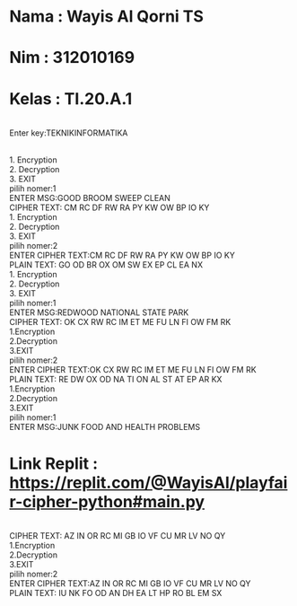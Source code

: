 # Nama  : Wayis Al Qorni TS
# Nim   : 312010169
# Kelas : TI.20.A.1

 <br>Enter key:TEKNIKINFORMATIKA

 <br>1. Encryption 
 <br>2. Decryption 
 <br>3. EXIT 
<br>pilih nomer:1
<br>ENTER MSG:GOOD BROOM SWEEP CLEAN
<br>CIPHER TEXT: CM RC DF RW RA PY KW OW BP IO KY
 <br>1. Encryption 
 <br>2. Decryption 
 <br>3. EXIT 
<br>pilih nomer:2
<br>ENTER CIPHER TEXT:CM RC DF RW RA PY KW OW BP IO KY
<br>PLAIN TEXT: GO OD BR OX OM SW EX EP CL EA NX 
 <br>1. Encryption 
 <br>2. Decryption 
 <br>3. EXIT 
 <br>pilih nomer:1
<br>ENTER MSG:REDWOOD NATIONAL STATE PARK
<br>CIPHER TEXT: OK CX RW RC IM ET ME FU LN FI OW FM RK 
 <br>1.Encryption 
 <br>2.Decryption 
 <br>3.EXIT 
 <br>pilih nomer:2
<br>ENTER CIPHER TEXT:OK CX RW RC IM ET ME FU LN FI OW FM RK
<br>PLAIN TEXT: RE DW OX OD NA TI ON AL ST AT EP AR KX 
 <br>1.Encryption 
 <br>2.Decryption 
 <br>3.EXIT 
 <br>pilih nomer:1
<br>ENTER MSG:JUNK FOOD AND HEALTH PROBLEMS

# Link Replit : https://replit.com/@WayisAl/playfair-cipher-python#main.py
<br>CIPHER TEXT: AZ IN OR RC MI GB IO VF CU MR LV NO QY 
 <br>1.Encryption 
 <br>2.Decryption 
 <br>3.EXIT 
 <br>pilih nomer:2
<br>ENTER CIPHER TEXT:AZ IN OR RC MI GB IO VF CU MR LV NO QY
<br>PLAIN TEXT: IU NK FO OD AN DH EA LT HP RO BL EM SX 
